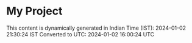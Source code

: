 # My Project

This content is dynamically generated in Indian Time (IST): 2024-01-02 21:30:24 IST
Converted to UTC: 2024-01-02 16:00:24 UTC
